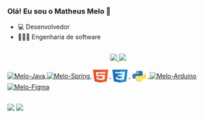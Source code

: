 ### Olá! Eu sou o Matheus Melo 👋

- 💻 Desenvolvedor
- 👨🏼‍🎓 Engenharia de software
##
<div align="center">
  <a href="https://beacons.ai/melomatheus">
  <img height="130em" src="https://github-readme-stats.vercel.app/api?username=melomatheus&show_icons=true&theme=gotham&include_all_commits=true&count_private=true"/>
  <img height="130em" src="https://github-readme-stats.vercel.app/api/top-langs/?username=melomatheus&layout=compact&langs_count=7&theme=gotham"/>
</div>
<div style="display: inline_block"><br>
  <img align="center" alt="Melo-Java" height="30" width="40" src="https://cdn.jsdelivr.net/gh/devicons/devicon/icons/java/java-original.svg" />
  <img align="center" alt="Melo-Spring" height="30" width="40" src="https://cdn.jsdelivr.net/gh/devicons/devicon/icons/spring/spring-original.svg">
  <img align="center" alt="Melo-HTML" height="30" width="40" src="https://raw.githubusercontent.com/devicons/devicon/master/icons/html5/html5-original.svg">
  <img align="center" alt="Melo-CSS" height="30" width="40" src="https://raw.githubusercontent.com/devicons/devicon/master/icons/css3/css3-original.svg">
  <img align="center" alt="Melo-Python" height="30" width="40" src="https://raw.githubusercontent.com/devicons/devicon/master/icons/python/python-original.svg">
  <img align="center" alt="Melo-Arduino" heigth="30" width="40" src="https://cdn.jsdelivr.net/gh/devicons/devicon/icons/arduino/arduino-original.svg" />
  <img align="center" alt="Melo-Figma" heigth="15" width="25" src="https://cdn.jsdelivr.net/gh/devicons/devicon/icons/figma/figma-original.svg" />

</div>
  
  ##
  
<div> 
    
  <a href="https://instagram.com/melo_code" target="_blank"><img src="https://img.shields.io/badge/-Instagram-%23E4405F?style=for-the-badge&logo=instagram&logoColor=white" target="_blank"></a>
  <a href="https://www.linkedin.com/in/matheus-melo-14494a187/" target="_blank"><img src="https://img.shields.io/badge/-LinkedIn-%230077B5?style=for-the-badge&logo=linkedin&logoColor=white" target="_blank"></a> 
 
   
</div>
